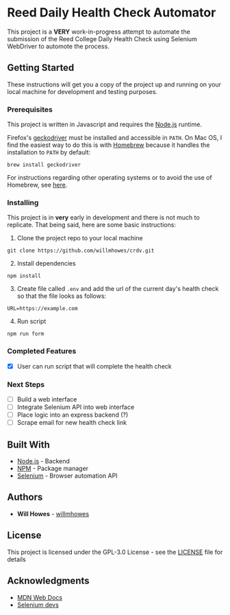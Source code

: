 # Reed Daily Health Check Automator

This project is a **VERY** work-in-progress attempt to automate the submission of the Reed College Daily Health Check using Selenium WebDriver to automote the process.

## Getting Started

These instructions will get you a copy of the project up and running on your local machine for development and testing purposes.

### Prerequisites

This project is written in Javascript and requires the [Node.js](https://nodejs.org/en/) runtime.

Firefox's [geckodriver](https://github.com/mozilla/geckodriver) must be installed and accessible in `PATH`. On Mac OS, I find the easiest way to do this is with [Homebrew](https://brew.sh/) because it handles the installation to `PATH` by default:

```
brew install geckodriver
```

For instructions regarding other operating systems or to avoid the use of Homebrew, see [here](https://developer.mozilla.org/en-US/docs/Learn/Tools_and_testing/Cross_browser_testing/Your_own_automation_environment#setting_up_selenium_in_node).

### Installing

This project is in **very** early in development and there is not much to replicate. That being said, here are some basic instructions:

1. Clone the project repo to your local machine

```
git clone https://github.com/willmhowes/crdv.git
```

2. Install dependencies

```
npm install
```

3. Create file called `.env` and add the url of the current day's health check so that the file looks as follows:

```
URL=https://example.com
```

4. Run script

```
npm run form
```

### Completed Features

- [x] User can run script that will complete the health check

### Next Steps

- [ ] Build a web interface
- [ ] Integrate Selenium API into web interface
- [ ] Place logic into an express backend (?)
- [ ] Scrape email for new health check link

## Built With

* [Node.js](https://nodejs.org/en/docs/) - Backend
* [NPM](https://docs.npmjs.com/) - Package manager
* [Selenium](https://www.selenium.dev/documentation/en/) - Browser automation API


## Authors

* **Will Howes** - [willmhowes](https://github.com/willmhowes)

## License

This project is licensed under the GPL-3.0 License - see the [LICENSE](LICENSE) file for details

## Acknowledgments

* [MDN Web Docs](https://developer.mozilla.org/en-US/)
* [Selenium devs](https://www.selenium.dev/)
